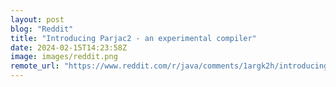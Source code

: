 ```yaml
---
layout: post
blog: "Reddit"
title: "Introducing Parjac2 - an experimental compiler"
date: 2024-02-15T14:23:58Z
image: images/reddit.png
remote_url: "https://www.reddit.com/r/java/comments/1argk2h/introducing_parjac2_an_experimental_compiler/"
---
```


